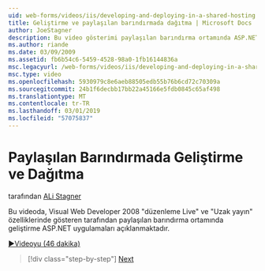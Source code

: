 ```yaml
---
uid: web-forms/videos/iis/developing-and-deploying-in-a-shared-hosting
title: Geliştirme ve paylaşılan barındırmada dağıtma | Microsoft Docs
author: JoeStagner
description: Bu video gösterimi paylaşılan barındırma ortamında ASP.NET uygulamalar geliştirmeye tanıtmaktadır &quot;canlı düzenleme&quot; ve &quot;uzak yayın &...
ms.author: riande
ms.date: 03/09/2009
ms.assetid: fb6b54c6-5459-4528-98a0-1fb16144836a
msc.legacyurl: /web-forms/videos/iis/developing-and-deploying-in-a-shared-hosting
msc.type: video
ms.openlocfilehash: 5930979c8e6aeb88505edb55b76b6cd72c70309a
ms.sourcegitcommit: 24b1f6decbb17bb22a45166e5fdb0845c65af498
ms.translationtype: MT
ms.contentlocale: tr-TR
ms.lasthandoff: 03/01/2019
ms.locfileid: "57075837"
---
```

<a name="developing-and-deploying-in-a-shared-hosting"></a>Paylaşılan Barındırmada Geliştirme ve Dağıtma
====================
tarafından [ALi Stagner](https://github.com/JoeStagner)

Bu videoda, Visual Web Developer 2008 "düzenleme Live" ve "Uzak yayın" özelliklerinde gösteren tarafından paylaşılan barındırma ortamında geliştirme ASP.NET uygulamaları açıklanmaktadır.

[&#9654;Videoyu (46 dakika)](https://channel9.msdn.com/Blogs/ASP-NET-Site-Videos/developing-and-deploying-in-a-shared-hosting)

> [!div class="step-by-step"]
> [Next](working-with-iis7-deligated-admin.md)
